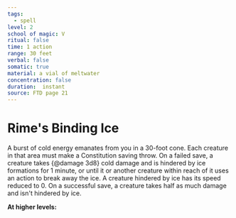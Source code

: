 ```yaml
---
tags:
  - spell
level: 2
school of magic: V
ritual: false
time: 1 action
range: 30 feet
verbal: false
somatic: true
material: a vial of meltwater
concentration: false
duration:  instant
source: FTD page 21
---
```

# Rime's Binding Ice
A burst of cold energy emanates from you in a 30-foot cone. Each creature in that area must make a Constitution saving throw. On a failed save, a creature takes {@damage 3d8} cold damage and is hindered by ice formations for 1 minute, or until it or another creature within reach of it uses an action to break away the ice. A creature hindered by ice has its speed reduced to 0. On a successful save, a creature takes half as much damage and isn't hindered by ice.

**At higher levels:** 